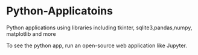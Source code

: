 # Python-Applicatoins
Python applications using libraries including tkinter, sqlite3,pandas,numpy, matplotlib and more

To see the python app, run an open-source web application like Jupyter.
